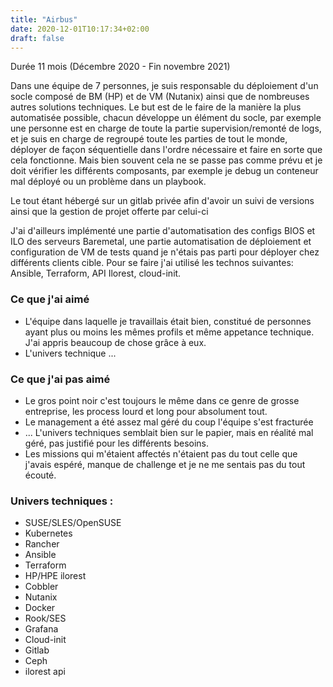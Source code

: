 ```yaml
---
title: "Airbus"
date: 2020-12-01T10:17:34+02:00
draft: false
---
```

Durée 11 mois (Décembre 2020 - Fin novembre 2021)

Dans une équipe de 7 personnes, je suis responsable du déploiement d'un socle composé de BM (HP) et de VM (Nutanix) ainsi que de nombreuses autres solutions techniques. Le but est de le faire de la manière la plus automatisée possible, chacun développe un élément du socle, par exemple une personne est en charge de toute la partie supervision/remonté de logs, et je suis en charge de regroupé toute les parties de tout le monde, déployer de façon séquentielle dans l'ordre nécessaire et faire en sorte que cela fonctionne. Mais bien souvent cela ne se passe pas comme prévu et je doit vérifier les différents composants, par exemple je debug un conteneur mal déployé ou un problème dans un playbook.

Le tout étant hébergé sur un gitlab privée afin d'avoir un suivi de versions ainsi que la gestion de projet offerte par celui-ci

J'ai d'ailleurs implémenté une partie d'automatisation des configs BIOS et ILO des serveurs Baremetal, une partie automatisation de déploiement et configuration de VM de tests quand je n'étais pas parti pour déployer chez différents clients cible. Pour se faire j'ai utilisé les technos suivantes: Ansible, Terraform, API Ilorest, cloud-init.

### Ce que j'ai aimé
- L'équipe dans laquelle je travaillais était bien, constitué de personnes ayant plus ou moins les mêmes profils et même appetance technique. J'ai appris beaucoup de chose grâce à eux.
- L'univers technique ...

### Ce que j'ai pas aimé
- Le gros point noir c'est toujours le même dans ce genre de grosse entreprise, les process lourd et long pour absolument tout.
- Le management a été assez mal géré du coup l'équipe s'est fracturée
- ... L'univers techniques semblait bien sur le papier, mais en réalité mal géré, pas justifié pour les différents besoins.
- Les missions qui m'étaient affectés n'étaient pas du tout celle que j'avais espéré, manque de challenge et je ne me sentais pas du tout écouté.

### Univers techniques :
* SUSE/SLES/OpenSUSE
* Kubernetes
* Rancher
* Ansible
* Terraform
* HP/HPE ilorest
* Cobbler
* Nutanix
* Docker
* Rook/SES
* Grafana
* Cloud-init
* Gitlab
* Ceph
* ilorest api